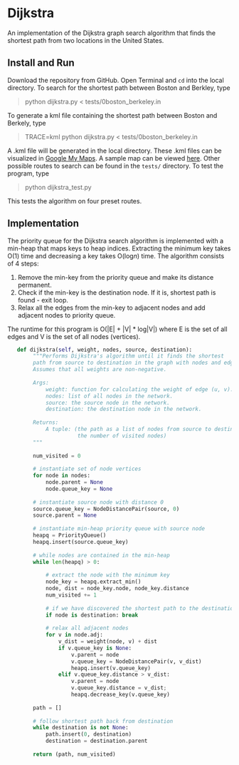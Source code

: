 # Dijkstra
An implementation of the Dijkstra graph search algorithm that finds the shortest path from two locations in the United States. 

## Install and Run
Download the repository from GitHub. Open Terminal and ```cd``` into the local directory. 
To search for the shortest path between Boston and Berkley, type 

> python dijkstra.py < tests/0boston_berkeley.in

To generate a kml file containing the shortest path between Boston and Berkely, type 

> TRACE=kml python dijkstra.py < tests/0boston_berkeley.in

A .kml file will be generated in the local directory. These .kml files can be visualized in [Google My Maps](https://www.google.com/maps/d/u/0/). A sample map can be viewed [here](https://drive.google.com/open?id=1ibJ7-uEdVi08QoRTPhq4o01nExs&usp=sharing). Other possible routes to search can be found in the ```tests/``` directory.
To test the program, type 

> python dijkstra_test.py

This tests the algorithm on four preset routes.

## Implementation
The priority queue for the Dijkstra search algorithm is implemented with a min-heap that maps keys to heap indices. Extracting the minimum key takes O(1) time and decreasing a key takes O(log*n*) time.
The algorithm consists of 4 steps:
1.  Remove the min-key from the priority queue and make its distance permanent.
2.  Check if the min-key is the destination node. If it is, shortest path is found - exit loop.
3.  Relax all the edges from the min-key to adjacent nodes and add adjacent nodes to priority queue.

The runtime for this program is O(|E| + |V| * log|V|) where E is the set of all edges and V is the set of all nodes (vertices).

```python
   def dijkstra(self, weight, nodes, source, destination):
        """Performs Dijkstra's algorithm until it finds the shortest
        path from source to destination in the graph with nodes and edges.
        Assumes that all weights are non-negative.
    
        Args:
            weight: function for calculating the weight of edge (u, v). 
            nodes: list of all nodes in the network.
            source: the source node in the network.
            destination: the destination node in the network.
         
        Returns:
            A tuple: (the path as a list of nodes from source to destination, 
                      the number of visited nodes)
        """
        
        num_visited = 0
        
        # instantiate set of node vertices
        for node in nodes:
            node.parent = None
            node.queue_key = None
        
        # instantiate source node with distance 0
        source.queue_key = NodeDistancePair(source, 0)
        source.parent = None
        
        # instantiate min-heap priority queue with source node
        heapq = PriorityQueue()
        heapq.insert(source.queue_key)
        
        # while nodes are contained in the min-heap
        while len(heapq) > 0:
            
            # extract the node with the minimum key
            node_key = heapq.extract_min()
            node, dist = node_key.node, node_key.distance
            num_visited += 1
            
            # if we have discovered the shortest path to the destination
            if node is destination: break
            
            # relax all adjacent nodes 
            for v in node.adj:
                v_dist = weight(node, v) + dist
                if v.queue_key is None:
                    v.parent = node
                    v.queue_key = NodeDistancePair(v, v_dist)
                    heapq.insert(v.queue_key)
                elif v.queue_key.distance > v_dist:
                    v.parent = node
                    v.queue_key.distance = v_dist;
                    heapq.decrease_key(v.queue_key)
        
        path = []       
        
        # follow shortest path back from destination
        while destination is not None:
            path.insert(0, destination)
            destination = destination.parent           
                    
        return (path, num_visited)
```
